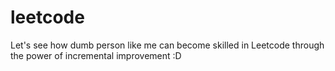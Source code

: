 # leetcode
Let's see how dumb person like me can become skilled in Leetcode through the power of incremental improvement :D
